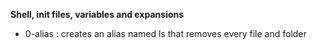 **Shell, init files, variables and expansions**

* 0-alias : creates an alias named ls that removes every file and folder
